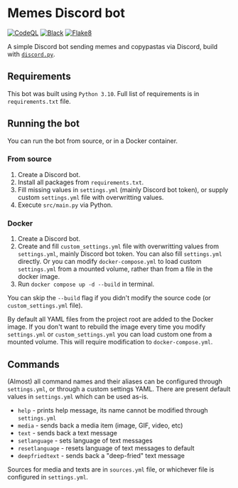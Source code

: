 # Memes Discord bot

[![CodeQL](https://github.com/Electronic-Mango/memes-discord-bot/actions/workflows/codeql-analysis.yml/badge.svg)](https://github.com/Electronic-Mango/memes-discord-bot/actions/workflows/codeql-analysis.yml)
[![Black](https://github.com/Electronic-Mango/memes-discord-bot/actions/workflows/black.yml/badge.svg)](https://github.com/Electronic-Mango/memes-discord-bot/actions/workflows/black.yml)
[![Flake8](https://github.com/Electronic-Mango/memes-discord-bot/actions/workflows/flake8.yml/badge.svg)](https://github.com/Electronic-Mango/memes-discord-bot/actions/workflows/flake8.yml)

A simple Discord bot sending memes and copypastas via Discord, build with [`discord.py`](https://github.com/Rapptz/discord.py).



## Requirements

This bot was built using `Python 3.10`.
Full list of requirements is in `requirements.txt` file.



## Running the bot

You can run the bot from source, or in a Docker container.


### From source

 1. Create a Discord bot.
 1. Install all packages from `requirements.txt`.
 1. Fill missing values in `settings.yml` (mainly Discord bot token), or supply custom `settings.yml` file with overwritting values.
 1. Execute `src/main.py` via Python.


### Docker

 1. Create a Discord bot.
 1. Create and fill `custom_settings.yml` file with overwritting values from `settings.yml`, mainly Discord bot token.
    You can also fill `settings.yml` directly.
    Or you can modify `docker-compose.yml` to load custom `settings.yml` from a mounted volume, rather than from a file in the docker image.
 1. Run `docker compose up -d --build` in terminal.

You can skip the `--build` flag if you didn't modify the source code (or `custom_settings.yml` file).

By default all YAML files from the project root are added to the Docker image.
If you don't want to rebuild the image every time you modify `settings.yml` or `custom_settings.yml` you can load custom one from a mounted volume.
This will require modification to `docker-compose.yml`.



## Commands

(Almost) all command names and their aliases can be configured through `settings.yml`, or through a custom settings YAML.
There are present default values in `settings.yml` which can be used as-is.

 * `help` - prints help message, its name cannot be modified through `settings.yml`
 * `media` - sends back a media item (image, GIF, video, etc)
 * `text` - sends back a text message
 * `setlanguage` - sets language of text messages
 * `resetlanguage` - resets language of text messages to default
 * `deepfriedtext` - sends back a "deep-fried" text message

Sources for media and texts are in `sources.yml` file, or whichever file is configured in `settings.yml`.
